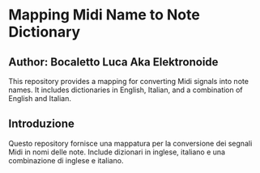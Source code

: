 # Mapping Midi Name to Note Dictionary

## Author: Bocaletto Luca Aka Elektronoide

This repository provides a mapping for converting Midi signals into note names. It includes dictionaries in English, Italian, and a combination of English and Italian.

## Introduzione

Questo repository fornisce una mappatura per la conversione dei segnali Midi in nomi delle note. Include dizionari in inglese, italiano e una combinazione di inglese e italiano.
